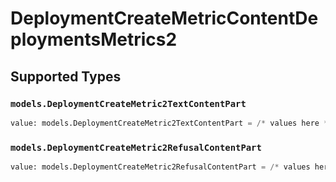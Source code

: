 # DeploymentCreateMetricContentDeploymentsMetrics2


## Supported Types

### `models.DeploymentCreateMetric2TextContentPart`

```python
value: models.DeploymentCreateMetric2TextContentPart = /* values here */
```

### `models.DeploymentCreateMetric2RefusalContentPart`

```python
value: models.DeploymentCreateMetric2RefusalContentPart = /* values here */
```

